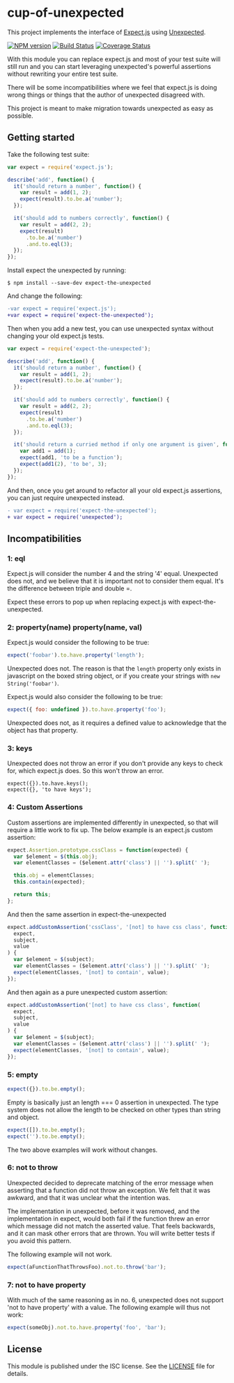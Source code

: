 # cup-of-unexpected

This project implements
the interface of [Expect.js](https://github.com/Automattic/expect.js)
using [Unexpected](https://github.com/unexpectedjs/unexpected).

[![NPM version](https://img.shields.io/npm/v/expect-the-unexpected.svg)](https://www.npmjs.com/package/expect-the-unexpected)
[![Build Status](https://img.shields.io/travis/unexpectedjs/expect-the-unexpected/master.svg)](https://travis-ci.org/unexpectedjs/expect-the-unexpected)
[![Coverage Status](https://img.shields.io/coveralls/unexpectedjs/expect-the-unexpected/master.svg)](https://coveralls.io/r/unexpectedjs/expect-the-unexpected?branch=master)

With this module you can replace expect.js and most of your test
suite will still run and you can start leveraging unexpected's
powerful assertions without rewriting your entire test suite.

There will be some incompatibilities where we feel that expect.js is
doing wrong things or things that the author of unexpected disagreed
with.

This project is meant to make migration towards unexpected as easy as
possible.

## Getting started

Take the following test suite:

```javascript
var expect = require('expect.js');

describe('add', function() {
  it('should return a number', function() {
    var result = add(1, 2);
    expect(result).to.be.a('number');
  });

  it('should add to numbers correctly', function() {
    var result = add(2, 2);
    expect(result)
      .to.be.a('number')
      .and.to.eql(3);
  });
});
```

Install expect the unexpected by running:

```
$ npm install --save-dev expect-the-unexpected
```

And change the following:

```diff
-var expect = require('expect.js');
+var expect = require('expect-the-unexpected');
```

Then when you add a new test, you can use unexpected syntax without
changing your old expect.js tests.

```javascript
var expect = require('expect-the-unexpected');

describe('add', function() {
  it('should return a number', function() {
    var result = add(1, 2);
    expect(result).to.be.a('number');
  });

  it('should add to numbers correctly', function() {
    var result = add(2, 2);
    expect(result)
      .to.be.a('number')
      .and.to.eql(3);
  });

  it('should return a curried method if only one argument is given', function() {
    var add1 = add(1);
    expect(add1, 'to be a function');
    expect(add1(2), 'to be', 3);
  });
});
```

And then, once you get around to refactor all your old expect.js
assertions, you can just require unexpected instead.

```diff
- var expect = require('expect-the-unexpected');
+ var expect = require('unexpected');
```

## Incompatibilities

### 1: eql

Expect.js will consider the number 4 and the string '4'
equal. Unexpected does not, and we believe that it is important not to
consider them equal. It's the difference between triple and double =.

Expect these errors to pop up when replacing expect.js with
expect-the-unexpected.

### 2: property(name) property(name, val)

Expect.js would consider the following to be true:

```javascript
expect('foobar').to.have.property('length');
```

Unexpected does not. The reason is that the `length` property only exists
in javascript on the boxed string object, or if you create your strings
with `new String('foobar')`.

Expect.js would also consider the following to be true:

```javascript
expect({ foo: undefined }).to.have.property('foo');
```

Unexpected does not, as it requires a defined value to acknowledge that
the object has that property.

### 3: keys

Unexpected does not throw an error if you don't provide any keys to check
for, which expect.js does. So this won't throw an error.

```
expect({}).to.have.keys();
expect({}, 'to have keys');
```

### 4: Custom Assertions

Custom assertions are implemented differently in unexpected, so that will
require a little work to fix up. The below example is an expect.js custom
assertion:

```javascript
expect.Assertion.prototype.cssClass = function(expected) {
  var $element = $(this.obj);
  var elementClasses = ($element.attr('class') || '').split(' ');

  this.obj = elementClasses;
  this.contain(expected);

  return this;
};
```

And then the same assertion in expect-the-unexpected

```javascript
expect.addCustomAssertion('cssClass', '[not] to have css class', function(
  expect,
  subject,
  value
) {
  var $element = $(subject);
  var elementClasses = ($element.attr('class') || '').split(' ');
  expect(elementClasses, '[not] to contain', value);
});
```

And then again as a pure unexpected custom assertion:

```javascript
expect.addCustomAssertion('[not] to have css class', function(
  expect,
  subject,
  value
) {
  var $element = $(subject);
  var elementClasses = ($element.attr('class') || '').split(' ');
  expect(elementClasses, '[not] to contain', value);
});
```

### 5: empty

```javascript
expect({}).to.be.empty();
```

Empty is basically just an length === 0 assertion in unexpected.
The type system does not allow the length to be checked on other
types than string and object.

```javascript
expect([]).to.be.empty();
expect('').to.be.empty();
```

The two above examples will work without changes.

### 6: not to throw

Unexpected decided to deprecate matching of the error message when
asserting that a function did not throw an exception. We felt that it
was awkward, and that it was unclear what the intention was.

The implementation in unexpected, before it was removed, and the
implementation in expect, would both fail if the function threw an
error which message did not match the asserted value. That feels
backwards, and it can mask other errors that are thrown. You will
write better tests if you avoid this pattern.

The following example will not work.

```javascript
expect(aFunctionThatThrowsFoo).not.to.throw('bar');
```

### 7: not to have property

With much of the same reasoning as in no. 6, unexpected does not
support 'not to have property' with a value. The following example
will thus not work:

```javascript
expect(someObj).not.to.have.property('foo', 'bar');
```

## License

This module is published under the ISC license. See the [LICENSE](LICENSE)
file for details.
